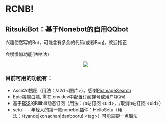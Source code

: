 # RCNB! 
## RitsukiBot：基于Nonebot的自用QQbot
兴趣使然写的Bot，可能含有多余的代码(或者Bug)。欢迎指正</br></br>
会慢慢加功能(咕咕咕)
<p align="center">
  <a href="https://ishkong.github.io/go-cqhttp-docs/">
    <img src="https://s2.loli.net/2022/02/23/Jb2ujGRMfy7AChI.jpg">
  </a>
</p>

### 目前可用的功能有：</br>
- Ascii2d搜图（用法：/a2d&nbsp;\<图片\>）。感谢[PicImageSearch](https://github.com/kitUIN/PicImageSearch)
- Epic每周白嫖, 需在.env.dev中配置订阅群号或用户QQ号
- 基于[RSS](https://github.com/DIYgod/RSSHub)的Bilibili动态订阅（用法：/b站订阅&nbsp;\<uid\>，/取消b站订阅&nbsp;\<uid\>）
- setu——年轻人的第一款nonebot插件：HelloSetu（用法：/(yande|konachan|danbooru)&nbsp;\<tag\>）可能需要一点魔法
